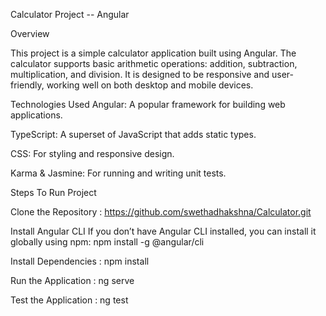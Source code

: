 Calculator Project -- Angular

Overview

This project is a simple calculator application built using Angular. The calculator supports basic arithmetic operations: addition, subtraction, multiplication, and division. It is designed to be responsive and user-friendly, working well on both desktop and mobile devices.


Technologies Used
Angular: A popular framework for building web applications.

TypeScript: A superset of JavaScript that adds static types.

CSS: For styling and responsive design.

Karma & Jasmine: For running and writing unit tests.


Steps To Run Project

Clone the Repository :
 https://github.com/swethadhakshna/Calculator.git

Install Angular CLI
If you don’t have Angular CLI installed, you can install it globally using npm:
  npm install -g @angular/cli

Install Dependencies :
  npm install

Run the Application :
  ng serve

Test the Application :
  ng test